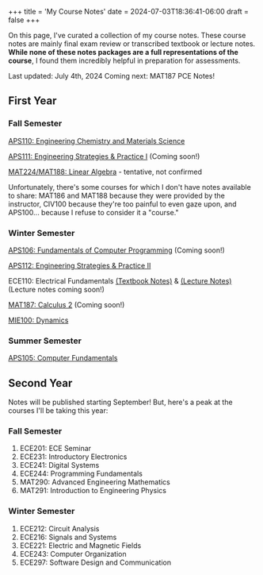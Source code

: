 +++
title = 'My Course Notes'
date = 2024-07-03T18:36:41-06:00
draft = false
+++

On this page, I've curated a collection of my course notes. These course notes are mainly final exam review or transcribed textbook or lecture notes. **While none of these notes packages are a full representations of the course**, I found them incredibly helpful in preparation for assessments.

Last updated: July 4th, 2024
Coming next: MAT187 PCE Notes!

## First Year
### Fall Semester
[APS110: Engineering Chemistry and Materials Science](/files/firstyear/aps110.pdf)

[APS111: Engineering Strategies & Practice I]() (Coming soon!)

[MAT224/MAT188: Linear Algebra]() - tentative, not confirmed

Unfortunately, there's some courses for which I don't have notes available to share: MAT186 and MAT188 because they were provided by the instructor, CIV100 because they're too painful to even gaze upon, and APS100... because I refuse to consider it a "course."

### Winter Semester
[APS106: Fundamentals of Computer Programming]() (Coming soon!)

[APS112: Engineering Strategies & Practice II](/files/firstyear/aps112.pdf)

ECE110: Electrical Fundamentals [(Textbook Notes)](/files/firstyear/ece110tb.pdf) & [(Lecture Notes)]() (Lecture notes coming soon!)

[MAT187: Calculus 2]() (Coming soon!)

[MIE100: Dynamics](/files/firstyear/mie100.pdf)

### Summer Semester
[APS105: Computer Fundamentals](/files/firstyear/aps105.pdf)

## Second Year
Notes will be published starting September! But, here's a peak at the courses I'll be taking this year:
### Fall Semester
1. ECE201: ECE Seminar
2. ECE231: Introductory Electronics
3. ECE241: Digital Systems
4. ECE244: Programming Fundamentals
5. MAT290: Advanced Engineering Mathematics
6. MAT291: Introduction to Engineering Physics

### Winter Semester
1. ECE212: Circuit Analysis
2. ECE216: Signals and Systems
3. ECE221: Electric and Magnetic Fields
4. ECE243: Computer Organization
5. ECE297: Software Design and Communication 
